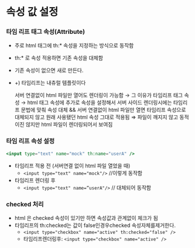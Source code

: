 # 속성 값 설정

### 타임 리프 태그 속성(Attribute)

- 주로 html 태그에 th:* 속성을 지정하는 방식으로 동작함
- th:* 로 속성 적용하면 기존 속성을 대체함
- 기존 속성이 없으면 새로 만든다.

- +) 타임리프는 내츄럴 템플릿이다
    
    서버 연결없이 html 파일만 열어도 렌더링이 가능함 → 그 이유가 타임리프 태그 속성 → html 태그 속성에 추가로 속성을 설정해서 서버 사이드 렌더링시에는 타임리프 문법에 맞춰 속성 대체 && 서버 연결없이 html 파일만 열면 타임리프 속성으로 대체되지 않고 원래 사용됐던 html 속성 그대로 적용됨 ⇒ 파일이 깨지지 않고 동적이진 않지만 html 파일이 렌더링되어서 보여짐
    

### 타임 리프 속성 설정

```jsx
<input type="text" name="mock" th:name="userA" />
```

- 타임리프 적용 전 (서버연결 없이 html 파일 열었을 때)
    - `<input type="text" name="mock"/>` //이렇게 동작함
- 타임리프 렌더링 후
    - `<input type="text" name=”userA"/>` // 대체되어 동작함

### checked 처리

- html 은 checked 속성이 있기만 하면 속성값과 관계없이 체크가 됨
- 타임리프의 th:checked는 값이 false인경우checked 속성자체를제거한다.
    - `<input type="checkbox" name="active" th:checked="false" />`
    - 타임리프렌더링후: `<input type="checkbox" name="active" />`
